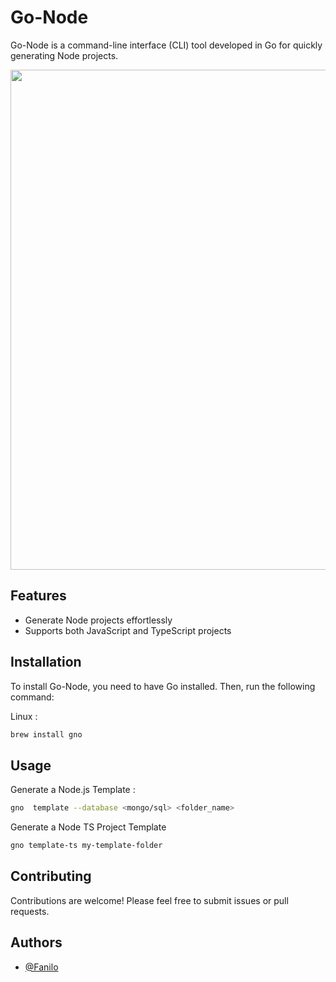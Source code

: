 # Go-Node

Go-Node is a command-line interface (CLI) tool developed in Go for quickly generating Node  projects.

<img width="800" src="./home.gif">

## Features

- Generate Node  projects effortlessly
- Supports both JavaScript and TypeScript projects

## Installation

To install Go-Node, you need to have Go installed. Then, run the following command:

Linux  : 
```bash
brew install gno
```

## Usage


Generate a Node.js Template :

```bash
gno  template --database <mongo/sql> <folder_name>
```


Generate a Node TS Project Template

```bash
gno template-ts my-template-folder
```

## Contributing

Contributions are welcome! Please feel free to submit issues or pull requests.

## Authors

- [@Fanilo](https://www.github.com/faanrm)

